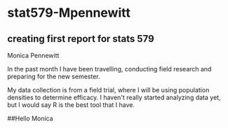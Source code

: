 # stat579-Mpennewitt
## creating first report for stats 579

Monica Pennewitt

In the past month I have been travelling, conducting field research and preparing for the new semester. 

My data collection is from a field trial, where I will be using population densities to determine efficacy. 
I haven't really started analyzing data yet, but I would say R is the best tool that I have. 

##Hello Monica
